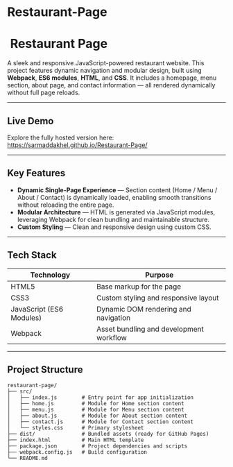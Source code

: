 # Restaurant-Page
# ​​ Restaurant Page

A sleek and responsive JavaScript-powered restaurant website. This project features dynamic navigation and modular design, built using **Webpack**, **ES6 modules**, **HTML**, and **CSS**. It includes a homepage, menu section, about page, and contact information — all rendered dynamically without full page reloads.

---

##  Live Demo

Explore the fully hosted version here:  
https://sarmaddakhel.github.io/Restaurant-Page/

---

##  Key Features

- **Dynamic Single-Page Experience** — Section content (Home / Menu / About / Contact) is dynamically loaded, enabling smooth transitions without reloading the entire page.
- **Modular Architecture** — HTML is generated via JavaScript modules, leveraging Webpack for clean bundling and maintainable structure.
- **Custom Styling** — Clean and responsive design using custom CSS.

---

##  Tech Stack

| Technology     | Purpose                                             |
|----------------|-----------------------------------------------------|
| HTML5          | Base markup for the page                            |
| CSS3           | Custom styling and responsive layout                |
| JavaScript (ES6 Modules) | Dynamic DOM rendering and navigation         |
| Webpack        | Asset bundling and development workflow             |

---

##  Project Structure

```plaintext
restaurant-page/
├── src/
│   ├── index.js        # Entry point for app initialization
│   ├── home.js         # Module for Home section content
│   ├── menu.js         # Module for Menu section content
│   ├── about.js        # Module for About section content
│   ├── contact.js      # Module for Contact section content
│   └── styles.css      # Primary stylesheet
├── dist/               # Bundled assets (ready for GitHub Pages)
├── index.html          # Main HTML template
├── package.json        # Project dependencies and scripts
├── webpack.config.js   # Build configuration
└── README.md

